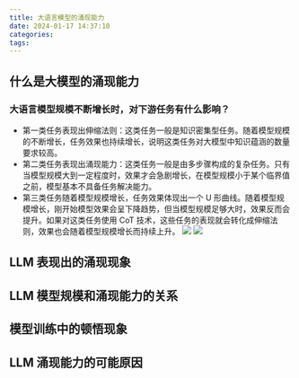 ```yaml
---
title: 大语言模型的涌现能力
date: 2024-01-17 14:37:10
categories:
tags:
---
```


## 什么是大模型的涌现能力

### 大语言模型规模不断增长时，对下游任务有什么影响？

- 第一类任务表现出伸缩法则：这类任务一般是知识密集型任务。随着模型规模的不断增长，任务效果也持续增长，说明这类任务对大模型中知识蕴涵的数量要求较高。
- 第二类任务表现出涌现能力：这类任务一般是由多步骤构成的复杂任务。只有当模型规模大到一定程度时，效果才会急剧增长，在模型规模小于某个临界值之前，模型基本不具备任务解决能力。
- 第三类任务随着模型规模增长，任务效果体现出一个 U 形曲线。随着模型规模增长，刚开始模型效果会呈下降趋势，但当模型规模足够大时，效果反而会提升。如果对这类任务使用 CoT 技术，这些任务的表现就会转化成伸缩法则，效果也会随着模型规模增长而持续上升。
![](/img/note/202401191958.jpeg)
![](/img/note/202401191959.jpeg)

## LLM 表现出的涌现现象


## LLM 模型规模和涌现能力的关系

## 模型训练中的顿悟现象

## LLM 涌现能力的可能原因